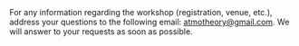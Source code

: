 
<html>

<style type="text/css">
.page-header {
  color: white;
  text-align: center;
  background-color: white;
  background-image: url("./images/atmoheader.png");
  background-repeat: no-repeat;
  background-size: cover;
  margin: 0 auto;
}
</style>
<body>
For any information regarding the workshop (registration, venue, etc.), address your questions to the following email: <a href="mailto:atmotheory@gmail.com">atmotheory@gmail.com</a>. We will answer to your requests as soon as possible.
</body>
</html>
